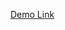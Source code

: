 <a href="https://mayijun1203.github.io/HKIPGH/light.html#17/22.282436/114.14572" target="_blank"> Demo Link </a>
